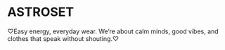 # ASTROSET
♡Easy energy, everyday wear. We’re about calm minds, good vibes, and clothes that speak without shouting.♡

